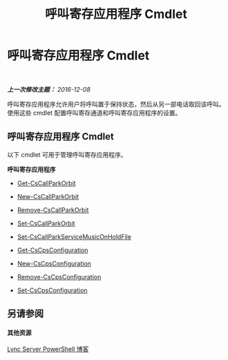 ﻿---
title: 呼叫寄存应用程序 Cmdlet
TOCTitle: 呼叫寄存应用程序 Cmdlet
ms:assetid: 30cc001f-b29e-4d44-bad7-65e1133e67b1
ms:mtpsurl: https://technet.microsoft.com/zh-cn/library/Gg415639(v=OCS.15)
ms:contentKeyID: 49312410
ms.date: 12/10/2016
mtps_version: v=OCS.15
ms.translationtype: HT
---

# 呼叫寄存应用程序 Cmdlet

 

_**上一次修改主题：** 2016-12-08_

呼叫寄存应用程序允许用户将呼叫置于保持状态，然后从另一部电话取回该呼叫。使用这些 cmdlet 配置呼叫寄存通道和呼叫寄存应用程序的设置。

## 呼叫寄存应用程序 Cmdlet

以下 cmdlet 可用于管理呼叫寄存应用程序。

**呼叫寄存应用程序**

  - [Get-CsCallParkOrbit](get-cscallparkorbit.md)

  - [New-CsCallParkOrbit](new-cscallparkorbit.md)

  - [Remove-CsCallParkOrbit](remove-cscallparkorbit.md)

  - [Set-CsCallParkOrbit](set-cscallparkorbit.md)

  - [Set-CsCallParkServiceMusicOnHoldFile](set-cscallparkservicemusiconholdfile.md)

  - [Get-CsCpsConfiguration](get-cscpsconfiguration.md)

  - [New-CsCpsConfiguration](new-cscpsconfiguration.md)

  - [Remove-CsCpsConfiguration](remove-cscpsconfiguration.md)

  - [Set-CsCpsConfiguration](set-cscpsconfiguration.md)

## 另请参阅

#### 其他资源

[Lync Server PowerShell 博客](http://go.microsoft.com/fwlink/?linkid=203150%26clcid=0x804)

